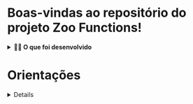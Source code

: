 # Boas-vindas ao repositório do projeto Zoo Functions!	

	
<details>
<summary><strong>🧑‍💻 O que foi desenvolvido</strong></summary><br />

  Com minhas habilidades com `ES6`, `Higher Order Functions` e testes. Organizei as informações de um zoológico! 🐘
  
  Desenvolvi funções que buscam informações sobre os animais do zoológico como: espécie e local de origem. Além disso, busca de dados sobre as pessoas que colaboram com a manutenção e cuidado do zoológico. 🧑‍🌾

  E não para por aí! 🤩 
  
  Desenvolvimento orientado a testes para ajudar a garantir um código de qualidade. Para isso, implementei testes para funções já existentes, percebendo os casos de uso da sua aplicação e garantindo que ela está funcionando da maneira correta! 🚀 

<br />

</details>
	
# Orientações
	
<details>
Para executar e acompanhar a implementação da cobertura de testes, rode o comando abaixo:

```bash
npm run test:coverage
</details>

<details>
<summary><strong>🏪 O que foi desenvolvido </strong></summary><br />

Complementei as funções criadas dentro da pasta `src` e criei testes para as funções já prontas `handlerElephants` e `getOpeningHours`.
	
</details>	
	
<details>
<summary><strong>🗣 Me dê feedbacks sobre o projeto!</strong></summary><br />
</details>
---

</details>
